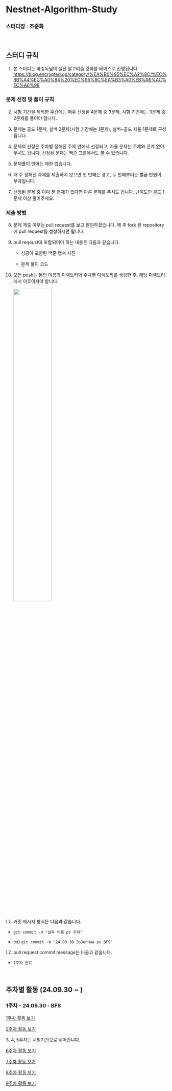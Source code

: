 # Nestnet-Algorithm-Study

### 스터디장 : 조준화

<br>

## 스터디 규칙

1. 본 스터디는 바킹독님의 실전 알고리즘 강좌를 베이스로 진행됩니다.  
   https://blog.encrypted.gg/category/%EA%B0%95%EC%A2%8C/%EC%8B%A4%EC%A0%84%20%EC%95%8C%EA%B3%A0%EB%A6%AC%EC%A6%98

### 문제 선정 및 풀이 규칙

2. 시험 기간을 제외한 주간에는 매주 선정된 4문제 중 3문제, 시험 기간에는 3문제 중 2문제를 풀어야 합니다.

3. 문제는 골드 1문제, 실버 2문제(시험 기간에는 1문제), 실버~골드 자율 1문제로 구성됩니다.

4. 문제의 선정은 주차별 정해진 주제 안에서 선정되고, 자율 문제는 주제와 관계 없이 푸셔도 됩니다. 선정된 문제는 백준 그룹에서도 볼 수 있습니다.

5. 문제풀이 언어는 제한 없습니다.

6. 매 주 정해진 과제를 제출하지 않으면 첫 번째는 경고, 두 번째부터는 벌금 만원이 부과됩니다.

7. 선정된 문제 중 이미 푼 문제가 있다면 다른 문제를 푸셔도 됩니다. 난이도만 골드 1문제 이상 풀어주세요.

### 제출 방법

8. 문제 제출 여부는 pull request를 보고 판단하겠습니다. 매 주 fork 된 repository에 pull request를 생성하시면 됩니다.

9. pull reqeust에 포함되어야 하는 내용은 다음과 같습니다.

   - 성공이 포함된 백준 캡쳐 사진

   - 문제 풀이 코드

10. 모든 push는 본인 이름의 디렉토리와 주차별 디렉토리를 생성한 후, 해당 디렉토리에서 이루어져야 합니다.

    <img src="image.png" width="50%" height="50%"/>

11. 커밋 메시지 형식은 다음과 같습니다.

- `git commit -m "날짜 이름 ps 주제"`

- ex) `git commit -m "24.09.30 JoJunHwa ps BFS"`

12. pull request commit message는 다음과 같습니다.

- `1주차 완료`

<br>

## 주차별 활동 (24.09.30 ~ )

### 1주차 - 24.09.30 - BFS

[1주차 활동 보기](./1week/README.md)

[2주차 활동 보기](./2week/README.md)

3, 4, 5주차는 시험기간으로 쉬어갑니다.

[6주차 활동 보기](/6week/README.md)

[7주차 활동 보기](/7week/README.md)

[8주차 활동 보기](/8week/README.md)

[9주차 활동 보기](/9week/READEME.md)
